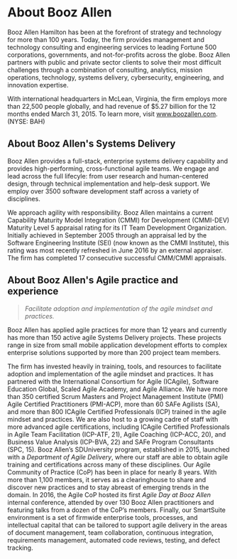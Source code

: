 
# About Booz Allen

Booz Allen Hamilton has been at the forefront of strategy and technology for more than 100 years. Today, the firm provides management and technology consulting and engineering services to leading Fortune 500 corporations, governments, and not-for-profits across the globe. Booz Allen partners with public and private sector clients to solve their most difficult challenges through a combination of consulting, analytics, mission operations, technology, systems delivery, cybersecurity, engineering, and innovation expertise.

With international headquarters in McLean, Virginia, the firm employs more than 22,500 people globally, and had revenue of $5.27 billion for the 12 months ended March 31, 2015. To learn more, visit www.boozallen.com. (NYSE: BAH)

## About Booz Allen's Systems Delivery
Booz Allen provides a full-stack, enterprise systems delivery capability and provides high-performing, cross-functional agile teams. We engage and lead across the full lifecyle: from user research and human-centered design, through technical implementation and help-desk support. We employ over 3500 software development staff across a variety of disciplines.

We approach agility with responsibility. Booz Allen maintains a current Capability Maturity Model Integration (CMMI) for Development (CMMI-DEV) Maturity Level 5 appraisal rating for its IT Team Development Organization. Initially achieved in September
2005 through an appraisal led by the Software Engineering Institute (SEI) (now known as the CMMI Institute), this rating was most recently refreshed in June 2016 by an external appraiser. The firm has completed 17 consecutive successful CMM/CMMI appraisals. 


## About Booz Allen's Agile practice and experience

> _Facilitate adoption and implementation of the agile mindset and practices._

Booz Allen has applied agile practices for more than 12 years and currently has more than 150 active agile Systems Delivery projects. These projects range in size from small mobile application development efforts to complex enterprise solutions supported by more than 200 project team members.

The firm has invested heavily in training, tools, and resources to facilitate adoption and implementation of the agile mindset and practices. It has partnered with the International Consortium for Agile (ICAgile), Software Education Global, Scaled Agile Academy, and Agile Alliance. We have more than 350 certified Scrum Masters and Project Management Institute (PMI) Agile Certified Practitioners (PMI-ACP), more than 60 SAFe Agilists (SA), and more than 800 ICAgile Certified Professionals (ICP) trained in the agile mindset and practices. We are also host to a growing cadre of staff with more advanced agile certifications, including ICAgile Certified Professionals in Agile Team Facilitation (ICP-ATF, 21), Agile Coaching (ICP-ACC, 20), and Business Value Analysis (ICP-BVA, 22) and SAFe Program Consultants (SPC, 15). Booz Allen’s SDUniversity program, established in 2015, launched with a _Department of Agile Delivery_, where our staff are able to obtain agile training and certifications across many of these disciplines. Our Agile Community of Practice (CoP) has been in place for nearly 8 years. With more than 1,100 members, it serves as a clearinghouse to share and discover new practices and to stay abreast of emerging trends in the domain. In 2016, the Agile CoP hosted its first _Agile Day at Booz Allen_ internal conference, attended by over 130 Booz Allen practitioners and featuring talks from a dozen of the CoP’s members. Finally, our SmartSuite environment is a set of firmwide enterprise tools, processes, and intellectual capital that can be tailored to support agile delivery in the areas of document management, team collaboration, continuous integration, requirements management, automated code reviews, testing, and defect tracking.
